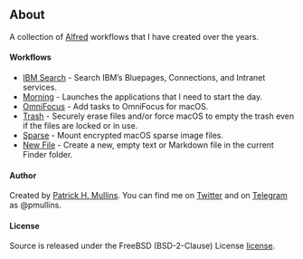 ## About

A collection of [Alfred](http://www.alfredapp.com/) workflows that I have created over the years.

#### Workflows

- [IBM Search](https://github.com/phmullins/alfred-workflows/tree/master/net.pmullins.ibmsearch.alfred) - Search IBM’s Bluepages, Connections, and Intranet services.
- [Morning](https://github.com/phmullins/alfred-workflows/tree/master/net.pmullins.morning.alfred) - Launches the applications that I need to start the day.
- [OmniFocus](https://github.com/phmullins/alfred-workflows/tree/master/net.pmullins.omnifocus.alfred) - Add tasks to OmniFocus for macOS.
- [Trash](https://github.com/phmullins/alfred-workflows/tree/master/net.pmullins.trash.alfred) - Securely erase files and/or force macOS to empty the trash even if the files are locked or in use.
- [Sparse](https://github.com/phmullins/alfred-workflows/tree/master/net.pmullins.sparse.alfred) - Mount encrypted macOS sparse image files.
- [New File](https://github.com/phmullins/alfred-workflows/tree/master/net.pmullins.newfile.alfred) - Create a new, empty text or Markdown file in the current Finder folder.

#### Author
Created by [Patrick H. Mullins](http://www.pmullins.net/about). You can find me on  [Twitter](https://twitter.com/phmullins) and on [Telegram](https://telegram.org/) as @pmullins.

#### License
Source is released under the FreeBSD (BSD-2-Clause) License [license](license.md).
